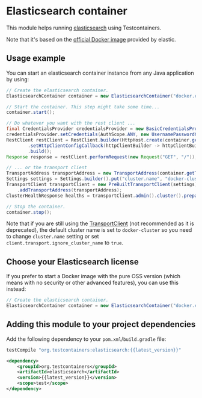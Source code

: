 # Elasticsearch container

This module helps running [elasticsearch](https://www.elastic.co/products/elasticsearch) using
Testcontainers.

Note that it's based on the [official Docker image](https://www.elastic.co/guide/en/elasticsearch/reference/6.3/docker.html) provided by elastic.

## Usage example

You can start an elasticsearch container instance from any Java application by using:

```java
// Create the elasticsearch container.
ElasticsearchContainer container = new ElasticsearchContainer("docker.elastic.co/elasticsearch/elasticsearch:6.4.1");

// Start the container. This step might take some time...
container.start();

// Do whatever you want with the rest client ...
final CredentialsProvider credentialsProvider = new BasicCredentialsProvider();
credentialsProvider.setCredentials(AuthScope.ANY, new UsernamePasswordCredentials("elastic", "changeme"));
RestClient restClient = RestClient.builder(HttpHost.create(container.getHttpHostAddress()))
        .setHttpClientConfigCallback(httpClientBuilder -> httpClientBuilder.setDefaultCredentialsProvider(credentialsProvider))
        .build();
Response response = restClient.performRequest(new Request("GET", "/"));

// ... or the transport client
TransportAddress transportAddress = new TransportAddress(container.getTcpHost());
Settings settings = Settings.builder().put("cluster.name", "docker-cluster").build();
TransportClient transportClient = new PreBuiltTransportClient(settings)
    .addTransportAddress(transportAddress);
ClusterHealthResponse healths = transportClient.admin().cluster().prepareHealth().get();

// Stop the container.
container.stop();
```

Note that if you are still using the [TransportClient](https://www.elastic.co/guide/en/elasticsearch/client/java-api/6.3/transport-client.html)
(not recommended as it is deprecated), the default cluster name is set to `docker-cluster` so you need to change `cluster.name` setting
or set `client.transport.ignore_cluster_name` to `true`.

## Choose your Elasticsearch license

If you prefer to start a Docker image with the pure OSS version (which means with no security or
other advanced features), you can use this instead:

```java
// Create the elasticsearch container.
ElasticsearchContainer container = new ElasticsearchContainer("docker.elastic.co/elasticsearch/elasticsearch-oss:6.4.1");
```

## Adding this module to your project dependencies

Add the following dependency to your `pom.xml`/`build.gradle` file:

```groovy tab='Gradle'
testCompile "org.testcontainers:elasticsearch:{{latest_version}}"
```

```xml tab='Maven'
<dependency>
    <groupId>org.testcontainers</groupId>
    <artifactId>elasticsearch</artifactId>
    <version>{{latest_version}}</version>
    <scope>test</scope>
</dependency>
```
